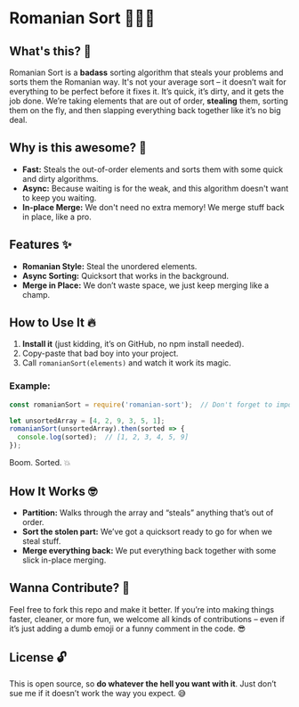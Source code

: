 # Romanian Sort 🧑‍💻✨

## What's this? 🤔
Romanian Sort is a **badass** sorting algorithm that steals your problems and sorts them the Romanian way. It's not your average sort – it doesn’t wait for everything to be perfect before it fixes it. It’s quick, it’s dirty, and it gets the job done. We’re taking elements that are out of order, **stealing** them, sorting them on the fly, and then slapping everything back together like it’s no big deal.

## Why is this awesome? 🚀
- **Fast:** Steals the out-of-order elements and sorts them with some quick and dirty algorithms.
- **Async:** Because waiting is for the weak, and this algorithm doesn't want to keep you waiting.
- **In-place Merge:** We don't need no extra memory! We merge stuff back in place, like a pro.

## Features ✨
- **Romanian Style:** Steal the unordered elements.
- **Async Sorting:** Quicksort that works in the background.
- **Merge in Place:** We don’t waste space, we just keep merging like a champ.

## How to Use It 🔥
1. **Install it** (just kidding, it’s on GitHub, no npm install needed).
2. Copy-paste that bad boy into your project.
3. Call `romanianSort(elements)` and watch it work its magic.

### Example:

```javascript
const romanianSort = require('romanian-sort');  // Don't forget to import it!

let unsortedArray = [4, 2, 9, 3, 5, 1];
romanianSort(unsortedArray).then(sorted => {
  console.log(sorted);  // [1, 2, 3, 4, 5, 9]
});
```
Boom. Sorted. 💥

## How It Works 🤓
- **Partition:** Walks through the array and “steals” anything that’s out of order.
- **Sort the stolen part:** We’ve got a quicksort ready to go for when we steal stuff.
- **Merge everything back:** We put everything back together with some slick in-place merging.

## Wanna Contribute? 🙌
Feel free to fork this repo and make it better. If you’re into making things faster, cleaner, or more fun, we welcome all kinds of contributions – even if it’s just adding a dumb emoji or a funny comment in the code. 😎

## License 🔓
This is open source, so **do whatever the hell you want with it**. Just don’t sue me if it doesn’t work the way you expect. 😅

